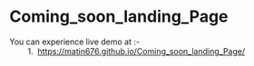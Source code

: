 # Coming_soon_landing_Page

You can experience live demo at :-<br>
    &emsp;&emsp; 1.&nbsp; https://matin676.github.io/Coming_soon_landing_Page/ <br>
